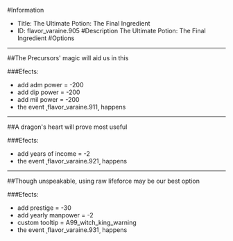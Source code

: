 #Information
 - Title: The Ultimate Potion: The Final Ingredient
 - ID: flavor_varaine.905
#Description
The Ultimate Potion: The Final Ingredient
#Options

___
##The Precursors' magic will aid us in this

###Efects:<ul><li>add adm power = -200</li><li>add dip power = -200</li><li>add mil power = -200</li><li>the event ˻flavor_varaine.911˼ happens</li></ul>

___
##A dragon's heart will prove most useful

###Efects:<ul><li>add years of income = -2</li><li>the event ˻flavor_varaine.921˼ happens</li></ul>

___
##Though unspeakable, using raw lifeforce may be our best option

###Efects:<ul><li>add prestige = -30</li><li>add yearly manpower = -2</li><li>custom tooltip = A99_witch_king_warning</li><li>the event ˻flavor_varaine.931˼ happens</li></ul>
